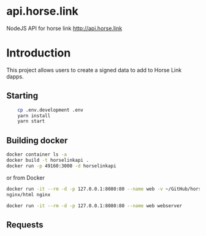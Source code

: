 # api.horse.link
NodeJS API for horse link http://api.horse.link

# Introduction
This project allows users to create a signed data to add to Horse Link dapps.

## Starting

```bash
    cp .env.development .env
    yarn install
    yarn start
```

## Building docker

```bash
docker container ls -a
docker build -t horselinkapi .
docker run -p 49160:3000 -d horselinkapi

```

or from Docker
```bash
docker run -it --rm -d -p 127.0.0.1:8080:80 --name web -v ~/GitHub/horse-link/api.horse.link/src:/usr/share/
nginx/html nginx

docker run -it --rm -d -p 127.0.0.1:8080:80 --name web webserver
```

## Requests
